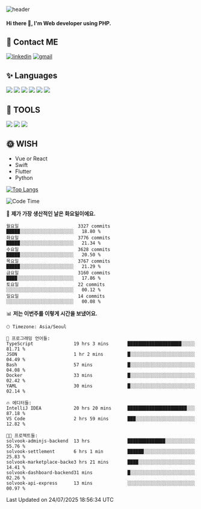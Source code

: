 ![header](https://capsule-render.vercel.app/api?type=waving&color=auto&height=300&section=header&text=Elin&fontSize=90&animation=twinkling)

#### Hi there 👋, I'm <b>Web developer</b> using PHP. ####

<!--
- 🔭 I’m currently working on Uniwill
- 🌱 I’m currently learning Vue or React or Python.
-->

<!---#### I am PHP developer --->

## 💌 Contact ME ###
[<img src='https://img.shields.io/badge/-EunjiKo-%230A66C2?style=flat-square&logo=LinkedIn&logoColor=white' alt='linkedin'>](https://www.linkedin.com/in/https://www.linkedin.com/in/eunji-ko-00a907164//)  [<img src='https://img.shields.io/badge/-einee214%40gmail.com-%23EA4335?style=flat-square&logo=Gmail&logoColor=white' alt='gmail'>](einee214@gmail.com)  


## ✨ Languages
<img src='https://img.shields.io/badge/-PHP-%23777BB4?style=for-the-badge&logo=PHP&logoColor=white'> <img src='https://img.shields.io/badge/-Laravel-%23FF2D20?style=for-the-badge&logo=Laravel&logoColor=white'> <img src='https://img.shields.io/badge/Jquery-%230769AD?style=for-the-badge&logo=Jquery&logoColor=white'> <img src='https://img.shields.io/badge/CSS3-%231572B6?style=for-the-badge&logo=CSS3&logoColor=white'> <img src='https://img.shields.io/badge/Bootstrap-%237952B3?style=for-the-badge&logo=Bootstrap&logoColor=white' > <img src='https://img.shields.io/badge/MySQL-%234479A1?style=for-the-badge&logo=MySQL&logoColor=white' >

## 🌷 TOOLS
<img src='https://img.shields.io/badge/PHPSTORM-%23000000?style=for-the-badge&logo=PhpStorm&logoColor=white' > <img src='https://img.shields.io/badge/GitLab-%23FCA121?style=for-the-badge&logo=GitLab&logoColor=white' > <img src='https://img.shields.io/badge/GitHub-%23181717?style=for-the-badge&logo=GitHub&logoColor=white'>


## 🌞 WISH
- Vue or React
- Swift
- Flutter
- Python


[![Top Langs](https://github-readme-stats.vercel.app/api/top-langs/?username=ein214&layout=compact)](https://github.com/anuraghazra/github-readme-stats)

<!--START_SECTION:waka-->
![Code Time](http://img.shields.io/badge/Code%20Time-4%2C339%20hrs%2026%20mins-blue)

📅 **제가 가장 생산적인 날은 화요일이에요.** 

```text
월요일                      3327 commits        █████░░░░░░░░░░░░░░░░░░░░   18.80 % 
화요일                      3776 commits        █████░░░░░░░░░░░░░░░░░░░░   21.34 % 
수요일                      3628 commits        █████░░░░░░░░░░░░░░░░░░░░   20.50 % 
목요일                      3767 commits        █████░░░░░░░░░░░░░░░░░░░░   21.29 % 
금요일                      3160 commits        ████░░░░░░░░░░░░░░░░░░░░░   17.86 % 
토요일                      22 commits          ░░░░░░░░░░░░░░░░░░░░░░░░░   00.12 % 
일요일                      14 commits          ░░░░░░░░░░░░░░░░░░░░░░░░░   00.08 % 
```


📊 **저는 이번주를 이렇게 시간을 보냈어요.** 

```text
🕑︎ Timezone: Asia/Seoul

💬 프로그래밍 언어들: 
TypeScript               19 hrs 3 mins       ████████████████████░░░░░   81.71 % 
JSON                     1 hr 2 mins         █░░░░░░░░░░░░░░░░░░░░░░░░   04.49 % 
Bash                     57 mins             █░░░░░░░░░░░░░░░░░░░░░░░░   04.08 % 
Docker                   33 mins             █░░░░░░░░░░░░░░░░░░░░░░░░   02.42 % 
YAML                     30 mins             █░░░░░░░░░░░░░░░░░░░░░░░░   02.14 % 

🔥 에디터들: 
IntelliJ IDEA            20 hrs 20 mins      ██████████████████████░░░   87.18 % 
VS Code                  2 hrs 59 mins       ███░░░░░░░░░░░░░░░░░░░░░░   12.82 % 

🐱‍💻 프로젝트들: 
solvook-adminjs-backend  13 hrs              ██████████████░░░░░░░░░░░   55.76 % 
solvook-settlement       6 hrs 1 min         ██████░░░░░░░░░░░░░░░░░░░   25.83 % 
solvook-marketplace-backe3 hrs 21 mins       ████░░░░░░░░░░░░░░░░░░░░░   14.41 % 
solvook-dashboard-backend31 mins             █░░░░░░░░░░░░░░░░░░░░░░░░   02.26 % 
solvook-api-express      13 mins             ░░░░░░░░░░░░░░░░░░░░░░░░░   00.97 % 
```


 Last Updated on 24/07/2025 18:56:34 UTC
<!--END_SECTION:waka-->

<!---![GitHub stats](https://github-readme-stats.vercel.app/api?username=ein214&show_icons=true&theme=dracula)  --->



